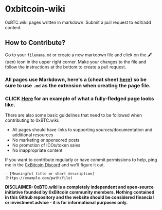 # 0xbitcoin-wiki
0xBTC.wiki pages written in markdown. Submit a pull request to edit/add content.

## How to Contribute?

Go to your ``filename.md`` or create a new markdown file and click on the 🖋 (pen) icon in the upper right corner. Make your
changes to the file and follow the instructions at the bottom to create a pull request.

###  All pages use Markdown, here's a (cheat sheet [here](https://github.com/adam-p/markdown-here/wiki/Markdown-Cheatsheet)) so be sure to use `.md` as the extension when creating the page file.

### CLICK [Here](example.md) for an example of what a fully-fledged page looks like.

There are also some basic guidelines that need to be followed when contributing to 0xBTC.wiki:

* All pages should have links to supporting sources/documentation and additional resources
* No marketing or sponsored posts
* No promotion of ICOs/token sales
* No inappropriate content

If you want to contribute regularly or have commit permissions to help, ping me in the [0xBitcoin Discord](https://discord.gg/JGEqqmS) and we'll figure it out.

```
- [Meaningful title or short description](https://example.com/path/file)
```
**DISCLAIMER: 0xBTC.wiki is a completely independent and open-source initiative founded by 0xBitcoin community members. Nothing contained in this Github repository and the website should be considered financial or investment advice - it is for informational purposes only.**
